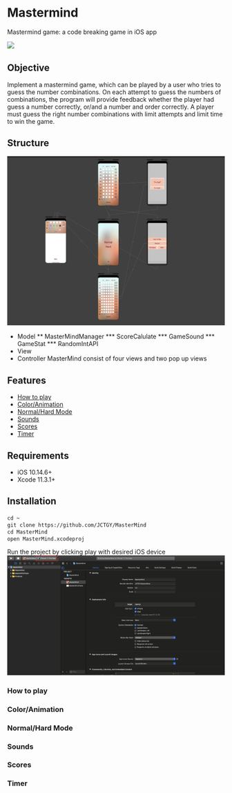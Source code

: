 # Mastermind
Mastermind game: a code breaking game in iOS app

![](images/MasterMind.gif)

## Objective
Implement a mastermind game, which can be played by a user who tries to guess the number combinations. On each attempt to guess the numbers of combinations, the program will provide feedback whether the player had guess a number correctly, or/and  a number and order correctly. A player must guess the right number combinations with limit attempts and limit time to win the game.

## Structure
![](images/MasterMine%20Struture.png)
- Model
** MasterMindManager
*** ScoreCalulate
*** GameSound
*** GameStat
*** RandomIntAPI
- View
- Controller
MasterMind consist of four views and two pop up views

## Features    
* [How to play](#How-to-play)
* [Color/Animation](#coloranimation)
* [Normal/Hard Mode](#normalhard-mode)
* [Sounds](#Sounds)
* [Scores](#Scores)
* [Timer](#Timer)

## Requirements

- iOS 10.14.6+
- Xcode 11.3.1+

## Installation
```
cd ~
git clone https://github.com/JCTGY/MasterMind
cd MasterMind
open MasterMind.xcodeproj
```
Run the project by clicking play with desired iOS device 
![](images/xcode.png)

### How to play

### Color/Animation

### Normal/Hard Mode
### Sounds
### Scores
### Timer
